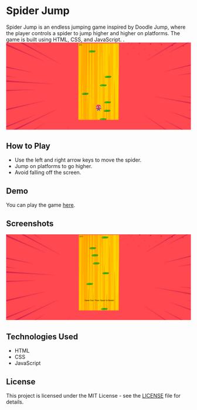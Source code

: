 # Spider Jump

Spider Jump is an endless jumping game inspired by Doodle Jump, where the player controls a spider to jump higher and higher on platforms. The game is built using HTML, CSS, and JavaScript.
.
![Gameplay](gamess.png)

## How to Play

- Use the left and right arrow keys to move the spider.
- Jump on platforms to go higher.
- Avoid falling off the screen.

## Demo

You can play the game [here](https://sithumsankajith.github.io/Spider-Jump/).

## Screenshots

![Game Over](overss.png)

## Technologies Used

- HTML
- CSS
- JavaScript

## License

This project is licensed under the MIT License - see the [LICENSE](LICENSE) file for details.
